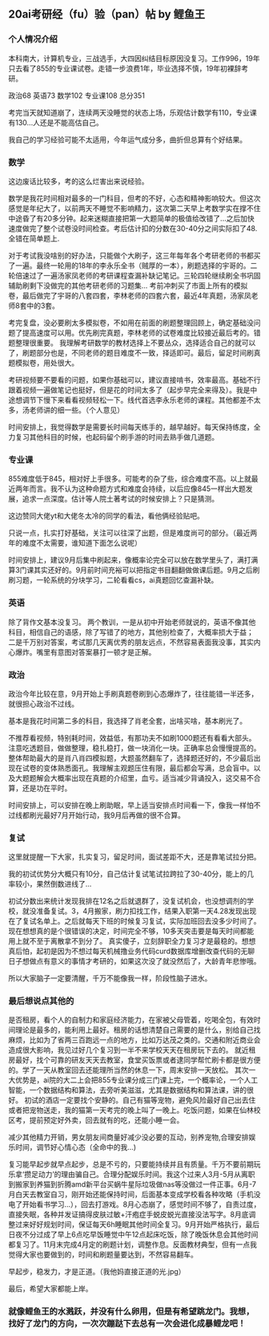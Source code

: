 ## 20ai考研经（fu）验（pan）帖 by 鲤鱼王

### 个人情况介绍
本科南大，计算机专业，三战选手，大四因纠结目标原因没复习。工作996，19年只去看了855的专业课试卷。走错一步浪费1年，毕业选择不慎，19年初裸辞考研。

政治68 英语73 数学102 专业课108 总分351

考完当天就知道崩了，连续两天没睡觉的状态上场，乐观估计数学有110，专业课有130...人还是不能高估自己。

我自己的学习经验可能不太适用，今年运气成分多，曲折但总算有个好结果。

### 数学
这边废话比较多，考的这么烂害出来说经验。

数学是我花时间相对最多的一门科目，但考的不好，心态和精神影响较大。但这次感觉是年纪大了，以前两天不睡觉不影响精力，这次第二天早上考数学实在撑不住中途昏了有20多分钟。起来迷糊直接把第一大题简单的极值给改错了...之后加快速度做完了整个试卷没时间检查。考后估计扣的分数在30-40分之间实际扣了48.全错在简单题上.

对于考试我没啥别的好办法，只能做个大刷子，这三年每年各个考研老师的书都买了一遍。最终一轮用的18年的李永乐全书（贼厚的一本），刷题选择的宇哥的。二轮倍速过了一遍汤家凤老师的考研课程查漏补缺记笔记。三轮四轮继续刷全书巩固辅助刷剩下没做完的其他考研老师的习题集...
考前冲刺买了市面上所有的模拟卷，最后做完了宇哥的八套四套，李林老师的四套六套，最近4年真题，汤家凤老师8套中的3套。

考完复盘，没必要刷太多模拟卷，不如用在前面的刷题整理回顾上，确定基础没问题了提高速度可以用。优先刷完真题，李林老师的试卷难度比较接近最后考的。错题整理很重要。
我理解考研数学的教材选择上不要丛众，选择适合自己的就可以了，刷题部分也是，不同老师的题目难度不一致，择适即可。最后，留足时间刷真题模拟卷，用处很大。

考研视频要不要看的问题，如果你基础可以，建议直接啃书，效率最高。基础不行跟着视频一遍做笔记也挺好，但是花的时间太多了（起步早完全来得及）。我是中途想调节下慢下来看看视频轻松一下。线代首选李永乐老师的课程。其他都差不太多，汤老师讲的细一些。（个人意见）

时间安排上，我觉得数学是需要长时间每天练手的，越早越好。每天保持练度，全力复习其他科目的时候，也起码留个刷手游的时间去熟手做几道题。

### 专业课
855难度低于845，相对好上手很多。可能考的杂了些，综合难度不高。以上就最近两年而言。我不认为这种命题方式和难度会持续，以后应像845一样出大题发展，追求一点深度。估计等人院土著考试的时候安排上？只是猜测。

这边赞同大佬yt和大佬冬太冷的同学的看法，看他俩经验贴吧。

只说一点，扎实打好基础，关注可以往深了出题，但是难度尚可的部分。（最近两年的难度不太需要，谁知道下面怎么说呢）

时间安排上，建议9月后集中刷起来，像概率论完全可以放在数学里头了，满打满算3门课其实还好的。9月前时间充裕可以把指定书目翻翻做做课后题。9月之后刷刷习题，一轮系统的分块学习，二轮看看cs，ai真题回忆查漏补缺。


### 英语
除了背作文基本没复习。
两个教训，一是从初中开始老师就说的，英语不像其他科目，相信自己的语感，除了写错了的地方，其他别检查了，大概率损大于益；
二是千万别对答案，考试那几天离优秀的朋友远点，不然容易表面我没事，其实内心爆炸。嘴里有意图对答案暴打一顿才是正解。

### 政治
政治今年比较在意，9月开始上手刷真题卷刷到心态爆炸了，往往能错一半还多，就很担心政治不过线。

基本是我花时间第二多的科目，我选择了肖老全套，出啥买啥，基本刷光了。

不推荐看视频，特别耗时间，效益低，有那功夫不如刷1000题还有看看大部头。注意吃透题目，做做整理，稳扎稳打，做一块消化一块。正确率总会慢慢提高的。整体帮助最大的是肖八肖四模拟题，大题虽然翻车了，选择题还好的，不少最后出现在试卷的变体熟悉面孔。我理解主观题压住有限，最后都会写满，总会盲中。以及大题题解会大概率出现在真题的介绍里，血亏。适当减少背诵投入，这交易不合算，还是功在平时。

时间安排上，可以安排在晚上刷助眠，早上适当安排点时间看一下，像我一样怕不过线都刷光最好7月开始行动，我9月后再做的很不合算。

### 复试
这里就提醒一下大家，扎实复习，留足时间，面试差距不大，还是靠笔试拉分把。

我的初试优势分大概只有10分，自己估计复试笔试拉跨拉了30-40分，能上的几率较小，果然倒数进线了...

初试分数出来统计发现我排在12名之后就退群了，没复试机会，也没想调剂的学校，就没准备复试。3，4月搬家，刷力扣找工作，结果入职第一天4.28发现出现在了复试名单上。之后就每天下班的时候复习复试，实际加班回去没多少时间了。现在想想真的是个很错误的决定，时间完全不够，10多天突击要是每天时间都能用上就不至于离散拿不到分了。
真实傻子，立刻辞职全力复习才是最稳的。想想真后怕，起初是因为不想过每天机械撸业务代码curd数据库增删改查代码的无聊日子想做点有意义的事情才考研的，如果这次没了就没然后了，大龄青年悲惨哦。

所以大家脑子一定要清醒，千万不能像我一样，阶段性脑子进水。

### 最后想说点其他的
是否租房，看个人的自制力和家庭经济能力，在家被父母管着，吃喝全包，有效时间理论是最多的，能利用上最好。租房的话想清楚自己需要的是什么，别给自己找麻烦，比如为了省两三百跑远一点的地方，比如万达茂之类的。交通和附近商业会造成很大影响，我见过好几个复习到一半不来学校天天在租房玩下去的。
就近租房最好，找个可靠的研友天天去教室，食堂买饭票或者逮同学帮忙刷卡都是很方便的。学了一天从教室回去还能理所当然的休息一下，周末安排一天放松。
其次一大优势是，ai院的大二上会把855专业课分成三门课上完，一个概率论，一个人工智能，一个数据结构和算法，去旁听美滋滋，尤其是数据结构和算法课，讲的很好。
初试的酒店一定要找个安静的。自己有猫等宠物，避免风险最好自己出去住或者把宠物送走，我的猫第一天考完的晚上叫了一晚上。吃饭问题，如果在仙林校区考，提前预定好外卖，回去就有的吃，还能小睡一会。

减少其他精力开销，男女朋友间商量好减少没必要的互动，别养宠物,合理安排娱乐时间，调节好心情心态（全命中的我...)

复习能早起步就早点起步，总是不亏的，只要能持续并且有质量。千万不要前期玩乐拿‘攒足动力’的理由骗自己。合理分配娱乐时间。我这个过来人3月-5月从离职到搬家到养猫到折腾amd新平台买蜗牛星际垃圾做nas等没做过一件正事。6月-7月白天去教室自习，刚开始还能保持时间，后面基本变成学校看各种攻略（手机没电了开始看书学习...），回去打游戏。8月心态崩了，感觉时间不够了，自责过度，直接失眠，各种并发证搞得皮肤过敏+汗疱症手蜕皮蜕光直接没法写字。8月底调整过来好好规划时间，保证每天6h睡眠其他时间全复习。9月开始严格执行，最后日夜不分过成了早上6点吃早饭睡觉中午12点起床吃饭，除了晚饭休息会其他时间都复习了。11月末完成4月定的刷题计划，调整作息。反面教材典型，但有一点我觉得大家也要做到的，时间和刷题量要达到，不然容易翻车。

早起步，稳发力，才是正道。（我他妈直接正道的光.jpg）

最后，希望大家都能上岸。

### 就像鲤鱼王的水溅跃，并没有什么卵用，但是有希望跳龙门。我想，找好了龙门的方向，一次次蹦跶下去总有一次会进化成暴鲤龙吧！
